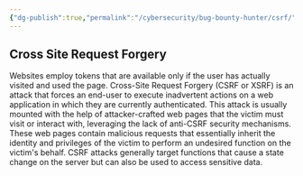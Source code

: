 ```yaml
---
{"dg-publish":true,"permalink":"/cybersecurity/bug-bounty-hunter/csrf/","tags":["CSRF"]}
---
```



## Cross Site Request Forgery

Websites employ tokens that are available only if the user has actually visited and used the page.
Cross-Site Request Forgery (CSRF or XSRF) is an attack that forces an end-user to execute inadvertent actions on a web application in which they are currently authenticated. This attack is usually mounted with the help of attacker-crafted web pages that the victim must visit or interact with, leveraging the lack of anti-CSRF security mechanisms. These web pages contain malicious requests that essentially inherit the identity and privileges of the victim to perform an undesired function on the victim's behalf. CSRF attacks generally target functions that cause a state change on the server but can also be used to access sensitive data.



